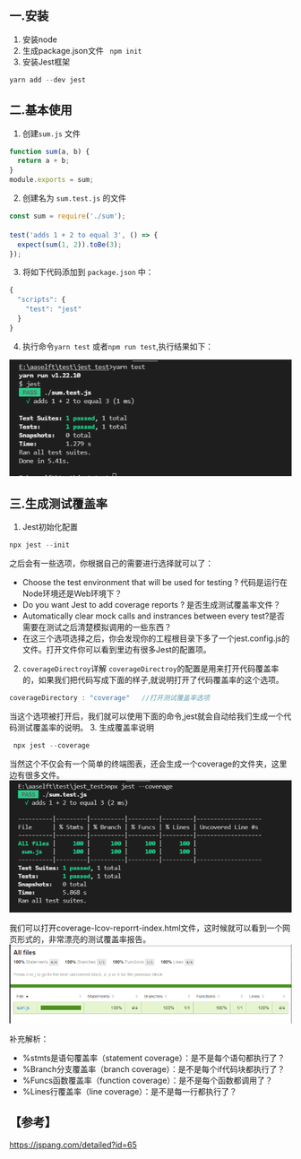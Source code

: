 <!--
 * @Author: your name
 * @Date: 2021-08-30 14:07:19
 * @LastEditTime: 2021-08-30 15:16:44
 * @LastEditors: Please set LastEditors
 * @Description: In User Settings Edit
 * @FilePath: \myblog_local\docs\web_auto\0.2jest.md
-->
## 一.安装
1. 安装node
2.  生成package.json文件 ` npm init`
3. 安装Jest框架
```javascript
yarn add --dev jest
```

## 二.基本使用
1. 创建`sum.js` 文件
```javascript
function sum(a, b) {
  return a + b;
}
module.exports = sum;
```
2. 创建名为 `sum.test.js` 的文件
```javascript
const sum = require('./sum');

test('adds 1 + 2 to equal 3', () => {
  expect(sum(1, 2)).toBe(3);
});
```
3. 将如下代码添加到 `package.json` 中：
```javascript
{
  "scripts": {
    "test": "jest"
  }
}
```
4. 执行命令`yarn test` 或者`npm run test`,执行结果如下：


<!-- ![](~@/web-auto/jest/02.PNG) -->

![](../.vuepress/public/assets/web-auto/jest/02.png)

## 三.生成测试覆盖率
1. Jest初始化配置
```javascript
npx jest --init
```  
之后会有一些选项，你根据自己的需要进行选择就可以了：
* Choose the test environment that will be used for testing ? 代码是运行在Node环境还是Web环境下？
* Do you want Jest to add coverage reports ? 是否生成测试覆盖率文件？
* Automatically clear mock calls and instrances between every test?是否需要在测试之后清楚模拟调用的一些东西？
* 在这三个选项选择之后，你会发现你的工程根目录下多了一个jest.config.js的文件。打开文件你可以看到里边有很多Jest的配置项。
2.  `coverageDirectroy`详解
`coverageDirectroy`的配置是用来打开代码覆盖率的，如果我们把代码写成下面的样子,就说明打开了代码覆盖率的这个选项。
```javascript
coverageDirectory : "coverage"   //打开测试覆盖率选项
``` 
当这个选项被打开后，我们就可以使用下面的命令,jest就会自动给我们生成一个代码测试覆盖率的说明。
3. 生成覆盖率说明
```javascript
 npx jest --coverage 
```   
当然这个不仅会有一个简单的终端图表，还会生成一个coverage的文件夹，这里边有很多文件。
![](../.vuepress/public/assets/web-auto/jest/0301.png)

我们可以打开coverage-lcov-reporrt-index.html文件，这时候就可以看到一个网页形式的，非常漂亮的测试覆盖率报告。
![](../.vuepress/public/assets/web-auto/jest/0302.png)

补充解析：
* %stmts是语句覆盖率（statement coverage）：是不是每个语句都执行了？
* %Branch分支覆盖率（branch coverage）：是不是每个if代码块都执行了？
* %Funcs函数覆盖率（function coverage）：是不是每个函数都调用了？
* %Lines行覆盖率（line coverage）：是不是每一行都执行了？



## 【参考】

https://jspang.com/detailed?id=65